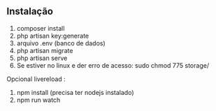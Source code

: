 ## Instalação

1. composer install
2. php artisan key:generate
3. arquivo .env (banco de dados)
4. php artisan migrate
5. php artisan serve
6. Se estiver no linux e der erro de acesso: sudo chmod 775 storage/

Opcional livereload :
1. npm install (precisa ter nodejs instalado)
2. npm run watch
